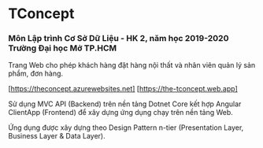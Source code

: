 # TConcept

<h3>Môn Lập trình Cơ Sở Dữ Liệu - HK 2, năm học 2019-2020 Trường Đại học Mở TP.HCM</h3>

Trang Web cho phép khách hàng đặt hàng nội thất và nhân viên quản lý sản phẩm, đơn hàng.

[https://theconcept.azurewebsites.net]
[https://the-tconcept.web.app]

Sử dụng MVC API (Backend) trên nền tảng Dotnet Core kết hợp Angular ClientApp (Frontend) để xây dựng ứng dụng chạy trên nền tảng Web.

Ứng dụng được xây dựng theo Design Pattern n-tier (Presentation Layer, Business Layer & Data Layer).
